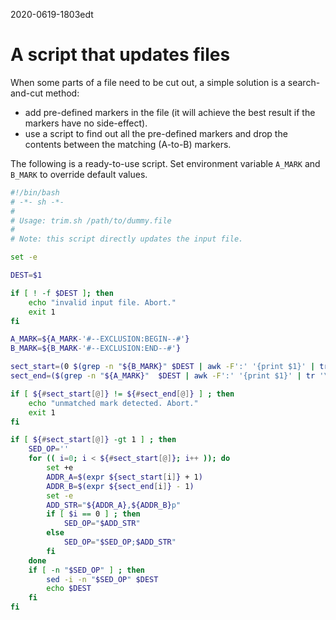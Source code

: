 2020-0619-1803edt

A script that updates files
===========================

When some parts of a file need to be cut out, a simple solution is a search-and-cut method:

- add pre-defined markers in the file (it will achieve the best result if the markers have no side-effect).
- use a script to find out all the pre-defined markers and drop the contents between the matching (A-to-B) markers.

The following is a ready-to-use script. Set environment variable `A_MARK` and `B_MARK` to override default values.

```bash
#!/bin/bash
# -*- sh -*-
#
# Usage: trim.sh /path/to/dummy.file
#
# Note: this script directly updates the input file.

set -e

DEST=$1

if [ ! -f $DEST ]; then
    echo "invalid input file. Abort."
    exit 1
fi

A_MARK=${A_MARK-'#--EXCLUSION:BEGIN--#'}
B_MARK=${B_MARK-'#--EXCLUSION:END--#'}

sect_start=(0 $(grep -n "${B_MARK}" $DEST | awk -F':' '{print $1}' | tr '\n' ' '))
sect_end=($(grep -n "${A_MARK}"  $DEST | awk -F':' '{print $1}' | tr '\n' ' ') $(wc -l $DEST | awk '{print $1}'))

if [ ${#sect_start[@]} != ${#sect_end[@]} ] ; then
    echo "unmatched mark detected. Abort."
    exit 1
fi

if [ ${#sect_start[@]} -gt 1 ] ; then
    SED_OP=''
    for (( i=0; i < ${#sect_start[@]}; i++ )); do
        set +e
        ADDR_A=$(expr ${sect_start[i]} + 1)
        ADDR_B=$(expr ${sect_end[i]} - 1)
        set -e
        ADD_STR="${ADDR_A},${ADDR_B}p"
        if [ $i == 0 ] ; then
            SED_OP="$ADD_STR"
        else
            SED_OP="$SED_OP;$ADD_STR"
        fi
    done
    if [ -n "$SED_OP" ] ; then
        sed -i -n "$SED_OP" $DEST
        echo $DEST
    fi
fi
```
